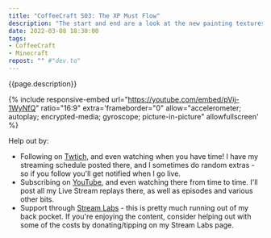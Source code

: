 ```yaml
---
title: "CoffeeCraft S03: The XP Must Flow"
description: "The start and end are a look at the new painting textures. The middle, and the bulk of the stream, are building an XP farm [Rays Works developed](https://youtu.be/clMpnEnmiv8) - and we're following the [build tutorial for it that NaMiature put together](https://youtu.be/9eYLqetAbfQ)."
date: 2022-03-08 18:30:00
tags:
- CoffeeCraft
- Minecraft
repost: "" #"dev.to"
---
```


{{page.description}}

<!--more-->

{% include responsive-embed url="https://youtube.com/embed/pVij-1WyNfQ" ratio="16:9" extra='frameborder="0" allow="accelerometer; autoplay; encrypted-media; gyroscope; picture-in-picture" allowfullscreen' %}

Help out by:
 * Following on [Twtich](https://twitch.tv/AnonJr_Live), and even watching when you have time! I have my streaming schedule posted there, and I sometimes do random extras - so if you follow you'll get notified when I go live.
 * Subscribing on [YouTube](http://www.youtube.com/channel/UCXafqhKHbkSUIrq0LAuu0tw), and even watching there from time to time. I'll post all my Live Stream replays there, as well as episodes and various other bits.
 * Support through [Stream Labs](https://streamlabs.com/anonjr_live) - this is pretty much running out of my back pocket. If you're enjoying the content, consider helping out with some of the costs by donating/tipping on my Stream Labs page.